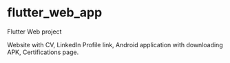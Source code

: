 # flutter_web_app

Flutter Web project

Website with CV, LinkedIn Profile link, Android application with downloading APK, Certifications page.